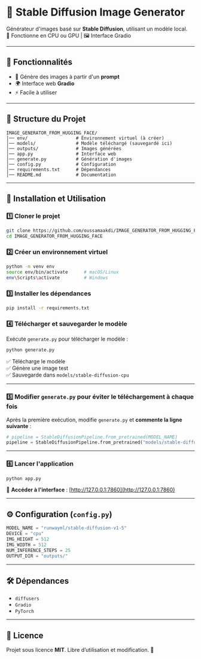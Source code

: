 # 🎨 Stable Diffusion Image Generator
Générateur d'images basé sur **Stable Diffusion**, utilisant un modèle local.  
🚀 Fonctionne en CPU ou GPU | 🖼️ Interface Gradio  

---

## 📌 Fonctionnalités
- 📝 Génère des images à partir d'un **prompt**  
- 🌍 Interface web **Gradio**  
- ⚡ Facile à utiliser  

---

## 📂 Structure du Projet
```
IMAGE_GENERATOR_FROM_HUGGING_FACE/ 
│── env/                  # Environnement virtuel (à créer) 
│── models/               # Modèle téléchargé (sauvegardé ici) 
│── outputs/              # Images générées 
│── app.py                # Interface web 
│── generate.py           # Génération d'images 
│── config.py             # Configuration 
│── requirements.txt      # Dépendances 
│── README.md             # Documentation
```

---

## 🚀 Installation et Utilisation

### **1️⃣ Cloner le projet**
```bash
git clone https://github.com/oussamaakdi/IMAGE_GENERATOR_FROM_HUGGING_FACE.git
cd IMAGE_GENERATOR_FROM_HUGGING_FACE
```

### **2️⃣ Créer un environnement virtuel**
```bash
python -m venv env
source env/bin/activate      # macOS/Linux
env\Scripts\activate         # Windows
```

### **3️⃣ Installer les dépendances**
```bash
pip install -r requirements.txt
```

### **4️⃣ Télécharger et sauvegarder le modèle**
Exécute `generate.py` pour télécharger le modèle :
```bash
python generate.py
```
✅ Télécharge le modèle  
✅ Génère une image test  
✅ Sauvegarde dans `models/stable-diffusion-cpu`  

---

### **5️⃣ Modifier `generate.py` pour éviter le téléchargement à chaque fois**
Après la première exécution, modifie `generate.py` et **commente la ligne suivante** :
```python
# pipeline = StableDiffusionPipeline.from_pretrained(MODEL_NAME)
pipeline = StableDiffusionPipeline.from_pretrained("models/stable-diffusion-cpu")
```

---

### **6️⃣ Lancer l'application**
```bash
python app.py
```
📌 **Accéder à l'interface** : [http://127.0.0.1:7860](http://127.0.0.1:7860)  

---

## ⚙️ Configuration (`config.py`)
```python
MODEL_NAME = "runwayml/stable-diffusion-v1-5"
DEVICE = "cpu"
IMG_HEIGHT = 512
IMG_WIDTH = 512
NUM_INFERENCE_STEPS = 25
OUTPUT_DIR = "outputs/"
```

---

## 🛠️ Dépendances
- `diffusers`
- `Gradio`
- `PyTorch`

---

## 📜 Licence
Projet sous licence **MIT**. Libre d’utilisation et modification. 🚀
